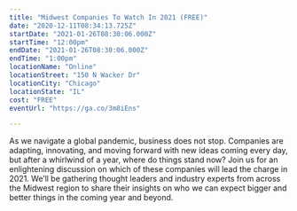 ```yaml
---
title: "Midwest Companies To Watch In 2021 (FREE)"
date: "2020-12-11T08:34:13.725Z"
startDate: "2021-01-26T08:30:06.000Z"
startTime: "12:00pm"
endDate: "2021-01-26T08:30:06.000Z"
endTime: "1:00pm"
locationName: "Online"
locationStreet: "150 N Wacker Dr"
locationCity: "Chicago"
locationState: "IL"
cost: "FREE"
eventUrl: "https://ga.co/3m8iEns"

---
```


As we navigate a global pandemic, business does not stop. Companies are adapting, innovating, and moving forward with new ideas coming every day, but after a whirlwind of a year, where do things stand now? Join us for an enlightening discussion on which of these companies will lead the charge in 2021. We’ll be gathering thought leaders and industry experts from across the Midwest region to share their insights on who we can expect bigger and better things in the coming year and beyond.

